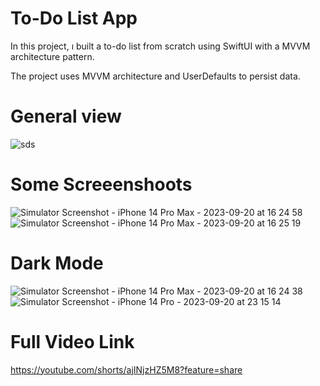 # To-Do List App

In this project, ı built a to-do list from scratch using SwiftUI with a MVVM architecture pattern.

The project uses MVVM architecture and UserDefaults to persist data.
# General view
 ![sds](https://github.com/mutlucanozel/ToDoListApp/assets/125356427/51544033-efbd-451a-ae4c-eafeb0888535)   

# Some Screeenshoots

![Simulator Screenshot - iPhone 14 Pro Max - 2023-09-20 at 16 24 58](https://github.com/mutlucanozel/ToDoListApp/assets/125356427/a51a31a5-3cf7-4a27-96eb-73f1683e0f09) ![Simulator Screenshot - iPhone 14 Pro Max - 2023-09-20 at 16 25 19](https://github.com/mutlucanozel/ToDoListApp/assets/125356427/e25461a8-f178-41ef-b205-48dc063fd19e)


# Dark Mode

![Simulator Screenshot - iPhone 14 Pro Max - 2023-09-20 at 16 24 38](https://github.com/mutlucanozel/ToDoListApp/assets/125356427/d846e14e-76b0-46b4-b836-97b58b245494) ![Simulator Screenshot - iPhone 14 Pro - 2023-09-20 at 23 15 14](https://github.com/mutlucanozel/ToDoListApp/assets/125356427/9bd3383e-107c-4d5f-9fb6-133035a8c82e)

# Full Video Link

https://youtube.com/shorts/ajINjzHZ5M8?feature=share
